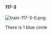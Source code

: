 #### 117-3
![train-117-3-0.png](https://github.com/lil-lab/nlvr/raw/master/nlvr/train/images/11/train-117-3-0.png "train-117-3-0.png")

There is 1 blue circle